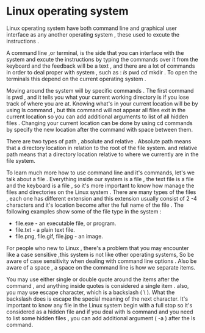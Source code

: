 # Linux operating system

Linux operating system have both command line and graphical user interface as any another operating system , these used  to excute the instructions .

A command line ,or terminal, is the side that you can interface with the system and excute the instructions by typing the commands over it from the keyboard and the feedback will be a text , and there are a lot of commands in order to deal proper with system , such as :  *ls* pwd  *cd* mkdir . To open the terminals this depend on the current operating system .

Moving around the system will by specific commands . The first command is pwd , and it tells you what your current working directory is if you lose track of where you are at. Knowing what's in your current location will be by using ls command , but this command will not appear all files exit in the current location so you can add additional arguments to list of all hidden files .
Changing your current location can be done by using cd commands by specify the new location after the command with space between them.

There are two types of path , absolute and relative . Absolute path means that a directory location in relation to the root of the file system. and relative path means that a  directory location relative to where we currently are in the file system.

 To learn much more how to use command line and it's commands, let's we talk about a file . Everything inside our system is a file , the text file is a file and the keyboard is a file , so it's more important to know how manage the files and directories on the Linux system . There are many types of the files , each one has different extension and this extension usually consist of 2 -4 characters and it's location become after the full name of the file . The following examples show some of the file type in the system :

- file.exe - an executable file, or program.
- file.txt - a plain text file.
- file.png, file.gif, file.jpg - an image.

For people who new to Linux , there's a problem that you may encounter like a case sensitive ,this system is not like other operating systems, So be aware of case sensitivity when dealing with command line options .
Also be aware of a space , a space on the command line is how we separate items.

You may use either single or double quote around the items after the command , and anything inside quotes is considered a single item . also, you may use escape character, which is a backslash ( \ ). What the backslash does is escape  the special meaning of the next character.
It's important to know any file in the Linux system begin with a full stop so it's considered as a hidden file and if you deal with ls command and you need to list some hidden files , you can add additional argument  ( -a ) after the ls command.

